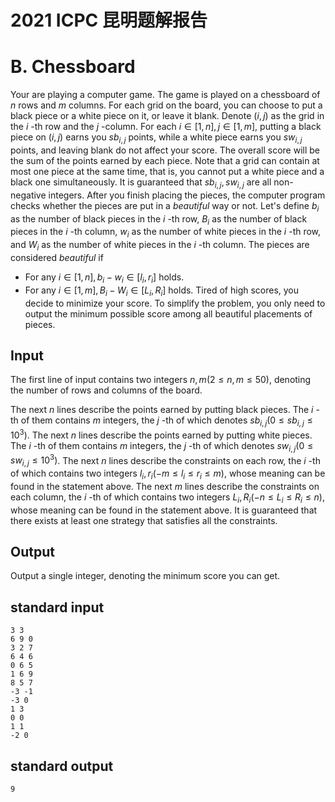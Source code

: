 # 2021 ICPC 昆明题解报告



# B. Chessboard

Your are playing a computer game. The game is played on a chessboard of $n$ rows and $m$ columns.
For each grid on the board, you can choose to put a black piece or a white piece on it, or leave it blank. Denote $(i, j)$ as the grid in the $i$ -th row and the $j$ -column. For each $i \in[1, n], j \in[1, m],$ putting a black piece on $(i, j)$ earns you $s b_{i, j}$ points, while a white piece earns you $s w_{i, j}$ points, and leaving blank do not affect your score. The overall score will be the sum of the points earned by each piece. Note that a grid can contain at most one piece at the same time, that is, you cannot put a white piece and a black one simultaneously. It is guaranteed that $s b_{i, j}, s w_{i, j}$ are all non-negative integers. After you finish placing the pieces, the computer program checks whether the pieces are put in a $beautiful$ way or not. Let's define $b_{i}$ as the number of black pieces in the $i$ -th row, $B_{i}$ as the number of black pieces in the $i$ -th column, $w_{i}$ as the number of white pieces in the $i$ -th row, and $W_{i}$ as the number of white pieces in the $i$ -th column. The pieces are considered $beautiful$ if

- For any $i \in[1, n], b_{i}-w_{i} \in\left[l_{i}, r_{i}\right]$ holds.
- For any $i \in[1, m], B_{i}-W_{i} \in\left[L_{i}, R_{i}\right]$ holds.
Tired of high scores, you decide to minimize your score. To simplify the problem, you only need to output the minimum possible score among all beautiful placements of pieces.

## Input
The first line of input contains two integers $n, m(2 \leq n, m \leq 50)$, denoting the number of rows and columns of the board.

The next $n$ lines describe the points earned by putting black pieces. The $i$ -th of them contains $m$ integers, the $j$ -th of which denotes $s b_{i, j}\left(0 \leq s b_{i, j} \leq 10^{3}\right)$. The next $n$ lines describe the points earned by putting white pieces. The $i$ -th of them contains $m$ integers, the $j$ -th of which denotes $s w_{i, j}\left(0 \leq s w_{i, j} \leq 10^{3}\right)$. The next $n$ lines describe the constraints on each row, the $i$ -th of which contains two integers $l_{i}, r_{i}\left(-m \leq l_{i} \leq r_{i} \leq m\right),$ whose meaning can be found in the statement above. The next $m$ lines describe the constraints on each column, the $i$ -th of which contains two integers $L_{i}, R_{i}\left(-n \leq L_{i} \leq R_{i} \leq n\right),$ whose meaning can be found in the statement above.
It is guaranteed that there exists at least one strategy that satisfies all the constraints.
## Output
Output a single integer, denoting the minimum score you can get.

## standard input


```
3 3
6 9 0
3 2 7
6 4 6
0 6 5
1 6 9
8 5 7
-3 -1
-3 0
1 3
0 0
1 1
-2 0
```

## standard output

```
9
```

